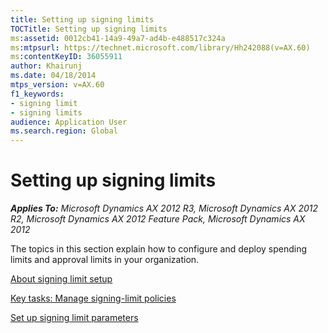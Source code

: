 ```yaml
---
title: Setting up signing limits
TOCTitle: Setting up signing limits
ms:assetid: 0012cb41-14a9-49a7-ad4b-e488517c324a
ms:mtpsurl: https://technet.microsoft.com/library/Hh242088(v=AX.60)
ms:contentKeyID: 36055911
author: Khairunj
ms.date: 04/18/2014
mtps_version: v=AX.60
f1_keywords:
- signing limit
- signing limits
audience: Application User
ms.search.region: Global
---
```


# Setting up signing limits 


_**Applies To:** Microsoft Dynamics AX 2012 R3, Microsoft Dynamics AX 2012 R2, Microsoft Dynamics AX 2012 Feature Pack, Microsoft Dynamics AX 2012_

The topics in this section explain how to configure and deploy spending limits and approval limits in your organization.

[About signing limit setup](about-signing-limit-setup.md)

[Key tasks: Manage signing-limit policies](key-tasks-manage-signing-limit-policies.md)

[Set up signing limit parameters](set-up-signing-limit-parameters.md)

  


